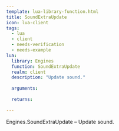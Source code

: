 ```yaml
---
template: lua-library-function.html
title: SoundExtraUpdate
icon: lua-client
tags:
  - lua
  - client
  - needs-verification
  - needs-example
lua:
  library: Engines
  function: SoundExtraUpdate
  realm: client
  description: "Update sound."
  
  arguments:
  
  returns:
    
---
```


<div class="lua__search__keywords">
Engines.SoundExtraUpdate &#x2013; Update sound.
</div>
